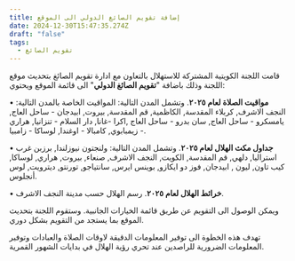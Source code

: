 ```yaml
---
title: إضافة تقويم الصائغ الدولي الى الموقع
date: 2024-12-30T15:47:35.274Z
draft: "false"
tags:
  - تقويم الصائغ
---
```

قامت اللجنة الكويتية المشتركة للاستهلال بالتعاون مع ادارة تقويم الصائغ بتحديث موقع اللجنة وذلك باضافة "**تقويم الصائغ الدولي**" الى قائمة الموقع ويحتوي:


• **مواقيت الصلاة لعام ٢٠٢٥**. وتشمل المدن التالية: المواقيت الخاصة بالمدن التالية: النجف الاشرف, كربلاء المقدسة, الكاظمية, قم المقدسة, بيروت, ابيدجان - ساحل العاج, يامسكرو - ساحل العاج, سان بدرو - ساحل العاج ,اكرا -غانا, دار السلام  - تنزانيا, هراري - زيمبابوي, كامبالا - اوغندا, لوساكا - زامبيا.


• **جداول مكث الهلال لعام ٢٠٢٥**. وتشمل المدن التالية: ولنجتون  نيوزلندا, برزبن  غرب استراليا, دلهي, قم المقدسة, الكويت, النجف الاشرف, صنعاء, بيروت, هراري, لوساكا, كيب تاون, ليون , ابيدجان, فوز دو ايكازو, بوينس ايرس, سانتياجو, تورنتو, ديترويت, لوس أنجلوس.


• **خرائط الهلال لعام ٢٠٢٥**. رسم الهلال حسب مدينة النجف الاشرف.

ويمكن الوصول الى التقويم عن طريق قائمة الخيارات الجانبية. وستقوم اللجنة بتحديث الموقع بما يستجد من التقويم بشكل دوري. 

تهدف هذه الخطوة الى توفير المعلومات الدقيقة لاوقات الصلاة والعبادات وتوفير المعلومات الضرورية للراصدين عند تحري رؤية الهلال في بدايات الشهور القمرية.